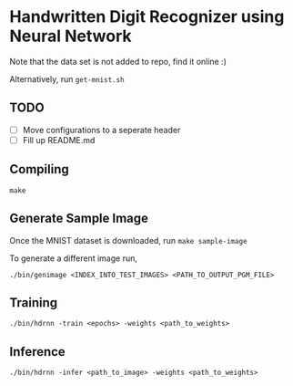 # Handwritten Digit Recognizer using Neural Network

Note that the data set is not added to repo, find it online :)

Alternatively, run `get-mnist.sh`

## TODO

- [ ] Move configurations to a seperate header
- [ ] Fill up README.md

## Compiling

`make`

## Generate Sample Image

Once the MNIST dataset is downloaded, run `make sample-image`

To generate a different image run,

```
./bin/genimage <INDEX_INTO_TEST_IMAGES> <PATH_TO_OUTPUT_PGM_FILE>
```

## Training

`./bin/hdrnn -train <epochs> -weights <path_to_weights>`

## Inference

`./bin/hdrnn -infer <path_to_image> -weights <path_to_weights>`
